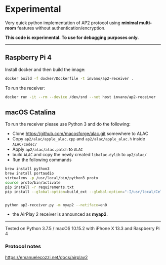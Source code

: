 # Experimental

Very quick python implementation of AP2 protocol using **minimal
multi-room** features without authentication/encryption.

**This code is experimental. To use for debugging purposes only.** 

---

## Raspberry Pi 4

Install docker and then build the image:

```zsh
docker build -f docker/Dockerfile -t invano/ap2-receiver .
```

To run the receiver:

```zsh
docker run -it --rm --device /dev/snd --net host invano/ap2-receiver
```


## macOS Catalina

To run the receiver please use Python 3 and do the following:

* Clone https://github.com/macosforge/alac.git somewhere to ALAC
* Copy `ap2/alac/apple_alac.cpp` and `ap2/alac/apple_alac.h` inside `ALAC/codec/` 
* Apply `ap2/alac/alac.patch` to `ALAC`
* build `ALAC` and copy the newly created `libalac.dylib` to `ap2/alac/`
* Run the following commands

```zsh
brew install python3
brew install portaudio
virtualenv -p /usr/local/bin/python3 proto
source proto/bin/activate
pip install -r requirements.txt
pip install --global-option=build_ext --global-option="-I/usr/local/Cellar/portaudio/19.6.0/include" --global-option="-L/usr/local/Cellar/portaudio/19.6.0/lib" pyaudio


python ap2-receiver.py -m myap2 --netiface=en0
```

* the AirPlay 2 receiver is announced as **myap2**.


---

Tested on Python 3.7.5 / macOS 10.15.2 with iPhone X 13.3 and Raspberry Pi 4

### Protocol notes

https://emanuelecozzi.net/docs/airplay2

